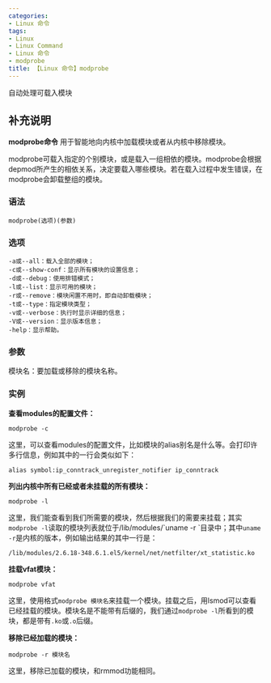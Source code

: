 ```yaml
---
categories:
- Linux 命令
tags:
- Linux
- Linux Command
- Linux 命令
- modprobe
title: 【Linux 命令】modprobe
---
```


自动处理可载入模块

## 补充说明

**modprobe命令** 用于智能地向内核中加载模块或者从内核中移除模块。

modprobe可载入指定的个别模块，或是载入一组相依的模块。modprobe会根据depmod所产生的相依关系，决定要载入哪些模块。若在载入过程中发生错误，在modprobe会卸载整组的模块。

###  语法 

```shell
modprobe(选项)(参数)
```

###  选项 

```shell
-a或--all：载入全部的模块；
-c或--show-conf：显示所有模块的设置信息；
-d或--debug：使用排错模式；
-l或--list：显示可用的模块；
-r或--remove：模块闲置不用时，即自动卸载模块；
-t或--type：指定模块类型；
-v或--verbose：执行时显示详细的信息；
-V或--version：显示版本信息；
-help：显示帮助。
```

###  参数 

模块名：要加载或移除的模块名称。

###  实例 

 **查看modules的配置文件：** 

```shell
modprobe -c
```

这里，可以查看modules的配置文件，比如模块的alias别名是什么等。会打印许多行信息，例如其中的一行会类似如下：

```shell
alias symbol:ip_conntrack_unregister_notifier ip_conntrack
```

 **列出内核中所有已经或者未挂载的所有模块：** 

```shell
modprobe -l
```

这里，我们能查看到我们所需要的模块，然后根据我们的需要来挂载；其实`modprobe -l`读取的模块列表就位于/lib/modules/\`uname -r \`目录中；其中`uname -r`是内核的版本，例如输出结果的其中一行是：

```shell
/lib/modules/2.6.18-348.6.1.el5/kernel/net/netfilter/xt_statistic.ko
```

 **挂载vfat模块：** 

```shell
modprobe vfat
```

这里，使用格式`modprobe 模块名`来挂载一个模块。挂载之后，用lsmod可以查看已经挂载的模块。模块名是不能带有后缀的，我们通过`modprobe -l`所看到的模块，都是带有`.ko`或`.o`后缀。

 **移除已经加载的模块：** 

```shell
modprobe -r 模块名
```

这里，移除已加载的模块，和rmmod功能相同。


<!-- Linux命令行搜索引擎：https://jaywcjlove.github.io/linux-command/ -->
